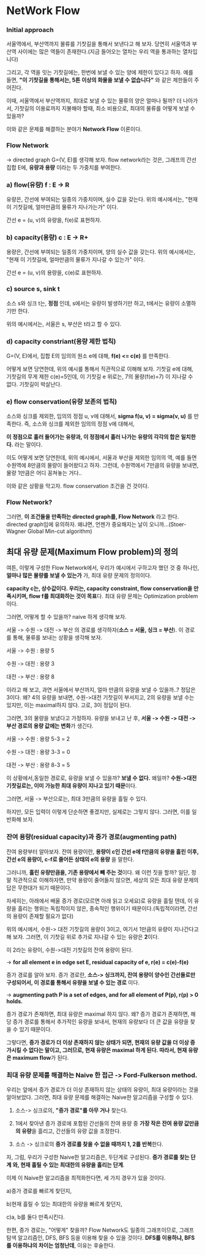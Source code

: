 # NetWork Flow #

### Initial approach ###
서울역에서, 부산역까지 물류를 기찻길을 통해서 보낸다고 해 보자. 당연히 서울역과 부산역 사이에는 많은 역들이 존재한다.(지금 들어오는 열차는 우리 역을 통과하는 열차입니다)

그리고, 각 역을 잇는 기찻길에는, 한번에 보낼 수 있는 양에 제한이 있다고 하자. 예를 들면, **"이 기찻길을 통해서는, 5톤 이상의 화물을 보낼 수 없습니다"** 와 같은 제한들이 주어진다. 

이때, 서울역에서 부산역까지, 최대로 보낼 수 있는 물류의 양은 얼마나 될까? 더 나아가서, 기찻길의 이용료까지 지불해야 할때, 최소 비용으로, 최대의 물류를 어떻게 보낼 수 있을까? 

이와 같은 문제를 해결하는 분야가 **Network Flow** 이론이다. 
### Flow Network ###
-> directed graph G=(V, E)를 생각해 보자. flow network라는 것은, 그래프의 간선 집합 E에, **유량과 용량** 이라는 두 가중치를 부여한다. 

### a) flow(유량) f : E -> R

유량은, 간선에 부여되는 일종의 가중치이며, 실수 값을 갖는다. 위의 예시에서는, "현재 이 기찻길에, 얼마만큼의 물류가 지나가는가" 이다.

간선 e = (u, v)의 유량을, f(e)로 표현하자.

### b) capacity(용량) c : E -> R+ 

용량은, 간선에 부여되는 일종의 가중치이며, 양의 실수 값을 갖는다. 위의 예시에서는, "현재 이 기찻길에, 얼마만큼의 물류가 지나갈 수 있는가" 이다. 

간선 e = (u, v)의 용량을, c(e)로 표현하자.

### c) source s, sink t

소스 s와 싱크 t는, **정점** 인데, s에서는 유량이 발생하기만 하고, t에서는 유량이 소멸하기만 한다. 

위의 예시에서는, 서울은 s, 부산은 t라고 할 수 있다. 

### d) capacity constriant(용량 제한 법칙) 

G=(V, E)에서, 집합 E의 임의의 원소 e에 대해, **f(e) <= c(e)** 를 만족한다. 

어떻게 보면 당연한데, 위의 예시를 통해서 직관적으로 이해해 보자. 기찻길 e에 대해, 기찻길의 무게 제한 c(e)=5인데, 이 기찻길 e 위로는, 7의 물량(f(e)=7) 이 지나갈 수 없다. 기찻길이 박살난다. 

### e) flow conservation(유량 보존의 법칙) 

소스와 싱크를 제외한, 임의의 정점 u, v에 대해서, **sigma f(u, v) = sigma(v, u)** 를 만족한다. 즉, 소스와 싱크를 제외한 임의의 정점 v에 대해서, 

**이 정점으로 흘러 들어가는 유량과, 이 정점에서 흘러 나가는 유량의 각각의 합은 일치한다.** 라는 말이다. 

이도 어떻게 보면 당연한데, 위의 예시에서, 서울과 부산을 제외한 임의의 역, 예를 들면 수원역에 8만큼의 물량이 들어왔다고 하자. 그런데, 수원역에서 7만큼의 유량을 보내면, 물량 1만큼은 어디 꽁쳐놓는 거다..

이와 같은 상황을 막고자. flow conservation 조건을 건 것이다. 


### Flow Network?

그러면, **이 조건들을 만족하는 directed graph를, Flow Network** 라고 한다. directed graph임에 유의하자. 왜냐면, 언젠가 중요해지는 날이 오니까...(Stoer-Wagner Global Min-cut algorithm)


## 최대 유량 문제(Maximum Flow problem)의 정의 ##

여튼, 이렇게 구성한 Flow Network에서, 우리가 예시에서 구하고자 했던 것 중 하나인, **얼마나 많은 물량를 보낼 수 있는가** 가, 최대 유량 문제의 정의이다. 

**capacity c는, 상수값이다. 우리는, capacity constraint, flow conservation을 만족시키며, flow f를 최대화하는 것이 목표**다. 최대 유량 문제는 Optimization problem이다. 

그러면, 어떻게 할 수 있을까? naive 하게 생각해 보자. 

서울 -> 수원 -> 대전 -> 부산 의 경로를 생각하자(**소스 = 서울, 싱크 = 부산**). 이 경로를 통해, 물류를 보내는 상황을 생각해 보자. 

서울 -> 수원 : 용량 5

수원 -> 대전 : 용량 3

대전 -> 부산 : 용량 8

이라고 해 보고, 과연 서울에서 부산까지, 얼마 만큼의 유량을 보낼 수 있을까..? 정답은 3이다. 왜? 4의 유량을 보내면, 수원->대전 기찻길이 부서지고, 2의 유량을 보낼 수는 있지만, 이는 maximal하지 않다. 고로, 3이 정답이 된다. 

그러면, 3의 물량을 보냈다고 가정하자. 유량을 보내고 난 후, **서울 -> 수원 -> 대전 -> 부산 경로의 용량 값에는 변화**가 생긴다.

서울 -> 수원 : 용량 5-3 = 2

수원 -> 대전 : 용량 3-3 = 0

대전 -> 부산 : 용량 8-3 = 5

이 상황에서,동일한 경로로, 유량을 보낼 수 있을까? **보낼 수 없다.** 왜일까? **수원->대전 기찻길로는, 이미 가능한 최대 유량이 지나고 있기 때문**이다. 

그러면, 서울 -> 부산으로는, 최대 3만큼의 유량을 흘릴 수 있다. 

하지만, 모든 입력이 이렇게 단순하면 좋겠지만, 실제로는 그렇지 않다. 그러면, 이를 일반화해 보자. 

### 잔여 용량(residual capacity)과 증가 경로(augmenting path)

잔여 용량부터 알아보자. 잔여 용량이란, **용량이 c인 간선 e에 f만큼의 유량을 흘린 이후, 간선 e의 용량이, c-f로 줄어든 상태의 e의 용량** 을 말한다. 

그러니까, **흘린 유량만큼을, 기존 용량에서 빼 주는 것**이다. 왜 이런 짓을 할까? 일단, 정말 직관적으로 이해하자면, 만약 용량이 줄어들지 않으면, 세상의 모든 최대 유량 문제의 답은 무한대가 되기 때문이다. 

자세히는, 아래에서 배울 증가 경로(모르면 아래 읽고 오세요)로 유량을 흘릴 텐데, 이 유량을 흘리는 행위는 독립적이지 않은, 종속적인 행위이기 때문이다.(독립적이라면, 간선의 용량이 존재할 필요가 없다)

위의 예시에서, 수원-> 대전 기찻길의 용량이 3이고, 여기서 1만큼의 유량이 지나간다고 해 보자. 그러면, 이 기찻길 위로 추가로 지나갈 수 있는 유량은 **2**이다. 

이 2라는 유량이, 수원->대전 기찻길의 잔여 용량이 된다. 

-> **for all element e in edge set E, residual capacity of e, r(e) = c(e)-f(e)**

증가 경로를 알아 보자. 증가 경로란, **소스-> 싱크까지, 잔여 용량이 양수인 간선들로만 구성되어서, 이 경로를 통해서 유량을 보낼 수 있는 경로** 이다. 

-> **augmenting path P is a set of edges, and for all element of P(p), r(p) > 0 holds.**

증가 경로가 존재하면, 최대 유량은 maximal 하지 않다. 왜? 증가 경로가 존재하면, 해당 증가 경로를 통해서 추가적인 유량을 보내서, 현재의 유량보다 더 큰 값을 유량을 찾을 수 있기 때문이다. 

그렇다면, **증가 경로가 더 이상 존재하지 않는 상태가 되면, 현재의 유량 값을 더 이상 증가시킬 수 없다는 말이고, 그러므로, 현재 유량은 maximal 하게 된다. 따라서, 현재 유량은 maximum flow**가 된다.

### 최대 유량 문제를 해결하는 Naive 한 접근 -> Ford-Fulkerson method. 

우리는 앞에서 증가 경로가 더 이상 존재하지 않는 상태의 유량이, 최대 유량이라는 것을 알아보았다. 그러면, 최대 유량 문제를 해결하는 Naive한 알고리즘을 구성할 수 있다. 

1. 소스-> 싱크로의, **"증가 경로"를 아무 거나** 찾는다. 

2. 1에서 찾아낸 증가 경로에 포함된 간선들의 잔여 용량 중 **가장 작은 잔여 용량 값만큼의 유량**을 흘리고, 간선들의 유량 값을 조정한다. 

3. 소스 -> 싱크로의 **증가 경로를 찾을 수 없을 때까지 1, 2를 반복**한다. 

자, 그럼, 우리가 구성한 Naive한 알고리즘은, 두단계로 구성된다. **증가 경로를 찾는 단계 와, 현재 흘릴 수 있는 최대한의 유량을 흘리는 단계**. 

이제 이 Naive한 알고리즘을 최적화한다면, 세 가지 경우가 있을 것이다. 

a)증가 경로를 빠르게 찾던지, 

b)현재 흘릴 수 있는 최대한의 유량을 빠르게 찾던지,

c)a, b를 둘다 만족시킨다. 

한편, 증가 경로는, "어떻게" 찾을까? Flow Network도 일종의 그래프이므로, 그래프 탐색 알고리즘인, DFS, BFS 등을 이용해 찾을 수 있을 것이다. **DFS를 이용하냐, BFS를 이용하냐의 차이는 엄청난데**, 이유는 후술한다. 


